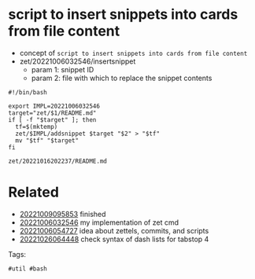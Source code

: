 # script to insert snippets into cards from file content

- concept of `script to insert snippets into cards from file content`
- zet/20221006032546/insertsnippet
  - param 1: snippet ID
  - param 2: file with which to replace the snippet contents

```
#!/bin/bash

export IMPL=20221006032546
target="zet/$1/README.md"
if [ -f "$target" ]; then
  tf=$(mktemp)
  zet/$IMPL/addsnippet $target "$2" > "$tf"
  mv "$tf" "$target"
fi
```

` zet/20221016202237/README.md `

# Related

- [20221009095853](/zet/20221009095853/README.md) finished
- [20221006032546](/zet/20221006032546/README.md) my implementation of zet cmd
- [20221006054727](/zet/20221006054727/README.md) idea about zettels, commits, and scripts
- [20221026064448](/zet/20221026064448/README.md) check syntax of dash lists for tabstop 4

Tags:

    #util #bash

